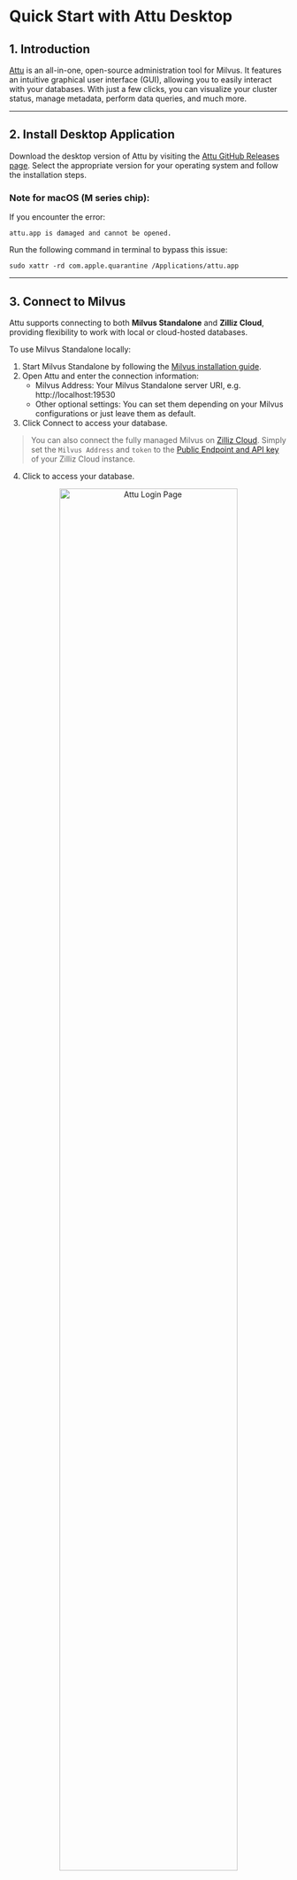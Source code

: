 # Quick Start with Attu Desktop

## 1. Introduction
[Attu](https://github.com/zilliztech/attu) is an all-in-one, open-source administration tool for Milvus. It features an intuitive graphical user interface (GUI), allowing you to easily interact with your databases. With just a few clicks, you can visualize your cluster status, manage metadata, perform data queries, and much more.



---

## 2. Install Desktop Application
Download the desktop version of Attu by visiting the [Attu GitHub Releases page](https://github.com/zilliztech/attu/releases). Select the appropriate version for your operating system and follow the installation steps.

### Note for macOS (M series chip):
If you encounter the error:
```
attu.app is damaged and cannot be opened.
```
Run the following command in terminal to bypass this issue:
```
sudo xattr -rd com.apple.quarantine /Applications/attu.app
```

---
## 3. Connect to Milvus
Attu supports connecting to both **Milvus Standalone** and **Zilliz Cloud**, providing flexibility to work with local or cloud-hosted databases.

To use Milvus Standalone locally:
1. Start Milvus Standalone by following the [Milvus installation guide](https://milvus.io/docs/install_standalone-docker.md).
2. Open Attu and enter the connection information:
   - Milvus Address: Your Milvus Standalone server URI, e.g. http://localhost:19530
   - Other optional settings: You can set them depending on your Milvus configurations or just leave them as default.
3. Click Connect to access your database.
> You can also connect the fully managed Milvus on [Zilliz Cloud](https://zilliz.com/cloud). Simply set the `Milvus Address` and `token` to the [Public Endpoint and API key](https://docs.zilliz.com/docs/on-zilliz-cloud-console#cluster-details) of your Zilliz Cloud instance.

4. Click  to access your database.

<p align="center">
  <img src="../../pics/attu_login_page.png" alt="Attu Login Page" width="80%">
</p>

---

## 4. Prepare Data, Create Collection, and Insert Data

### 4.1 Prepare the Data
We use the FAQ pages from the [Milvus Documentation 2.4.x](https://github.com/milvus-io/milvus-docs/releases/download/v2.4.6-preview/milvus_docs_2.4.x_en.zip) as the dataset for this example.

#### Download and Extract Data:
```bash
wget https://github.com/milvus-io/milvus-docs/releases/download/v2.4.6-preview/milvus_docs_2.4.x_en.zip
unzip -q milvus_docs_2.4.x_en.zip -d milvus_docs
```

#### Process Markdown Files:
```python
from glob import glob

text_lines = []
for file_path in glob("milvus_docs/en/faq/*.md", recursive=True):
    with open(file_path, "r") as file:
        file_text = file.read()
    text_lines += file_text.split("# ")
```

---

### 4.2 Generate Embeddings
Define a embedding model to generate text embeddings using the `milvus_model`. We use the `DefaultEmbeddingFunction` model as an example, which is a pre-trained and lightweight embedding model.
```python
from pymilvus import model as milvus_model

embedding_model = milvus_model.DefaultEmbeddingFunction()

# Generate test embedding
test_embedding = embedding_model.encode_queries(["This is a test"])[0]
embedding_dim = len(test_embedding)
print(embedding_dim)
print(test_embedding[:10])
```
#### Output:
```
768
[-0.04836066  0.07163023 -0.01130064 -0.03789345 -0.03320649 -0.01318448
 -0.03041712 -0.02269499 -0.02317863 -0.00426028]
```
---

### 4.3 Create Collection
Connect to Milvus and create a collection:
```python
from pymilvus import MilvusClient

# Connect to Milvus Standalone
client = MilvusClient(uri="http://localhost:19530")

collection_name = "attu_tutorial"

# Drop collection if it exists
if client.has_collection(collection_name):
    client.drop_collection(collection_name)

# Create a new collection
client.create_collection(
    collection_name=collection_name,
    dimension=embedding_dim,
    metric_type="IP",  # Inner product distance
    # Strong consistency waits for all loads to complete, adding latency with large datasets
    # consistency_level="Strong"
)
```

---

### 4.4 Insert Data
Iterate through the text lines, create embeddings, and insert the data into Milvus:
```python
from tqdm import tqdm

data = []
doc_embeddings = embedding_model.encode_documents(text_lines)

for i, line in enumerate(tqdm(text_lines, desc="Creating embeddings")):
    data.append({"id": i, "vector": doc_embeddings[i], "text": line})

client.insert(collection_name=collection_name, data=data)
```
---

### 4.5 Visualize Data and Schema

Now we can visualize the data schema and inserted entities using Attu's interface. The schema displays defined fields, including an `id` field of type `Int64` and a `vector` field of type `FloatVector(768)` with an `Inner Product (IP)` metric. The collection is loaded with **72 entities**. 

Additionally, we can view the inserted data, including ID, vector embeddings, and dynamic fields storing metadata such as text content. The interface supports filtering and querying based on specified conditions or dynamic fields.
<p align="center">
  <img src="../../pics/attu_after_data_insertion_1.png" alt="Schema View" width="45%" />
  <img src="../../pics/attu_after_data_insertion_2.png" alt="Data View" width="45%" />
</p>


## 5. Visualizing Search Results and Relationships

Attu provides a powerful interface for visualizing and exploring data relationships. To examine the inserted data points and their similarity relationships, follow these steps:

### 5.1 **Perform a Search**  
Navigate to the **Vector Search** tab in Attu.  
1. Click on the **Generate Random Data** button to create test queries.  
2. Click **Search** to retrieve results based on the generated data.  

The results are displayed in a table, showing IDs, similarity scores, and dynamic fields for each matching entity.  

<p align="center">
  <img src="../../pics/attu_searched_table.png" alt="Search Results Table" width="80%">
</p>

---

### 5.2 **Explore Data Relationships**  
Click the **Explore** button in the results panel to visualize the relationships between the query vector and the search results in a **knowledge graph-like structure**.  

- The **central node** represents the search vector.  
- The **connected nodes** represent the search results, clicking them will display the detailed information of the corresponding node.

<p align="center">
  <img src="../../pics/attu_searched_graph.png" alt="Knowledge Graph Visualization" width="80%">
</p>

---

### 5.3 **Expand the Graph**  
Double-click on any result node to expand its connections. This action reveals additional relationships between the selected node and other data points in the collection, creating a **larger, interconnected knowledge graph**.  

This expanded view allows for deeper exploration of how data points are related, based on vector similarity.

<p align="center">
  <img src="../../pics/attu_expanded_searched_graph.png" alt="Expanded Knowledge Graph" width="80%">
</p>

---

## 6. Conclusion

Attu simplifies the management and visualization of vector data stored in Milvus. From data insertion to query execution and interactive exploration, it provides an intuitive interface for handling complex vector search tasks. With features like dynamic schema support, graphical search visualizations, and flexible query filters, Attu empowers users to analyze large-scale datasets effectively.

By leveraging Attu’s visual exploration tools, users can better understand their data, identify hidden relationships, and make data-driven decisions. Start exploring your own datasets today with Attu and Milvus!


---


